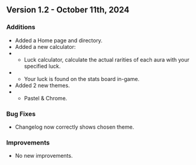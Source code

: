 ## Version 1.2 - October 11th, 2024

### Additions
- Added a Home page and directory.
- Added a new calculator:
- - Luck calculator, calculate the actual rarities of each aura with your specified luck.
- - Your luck is found on the stats board in-game.
- Added 2 new themes.
- - Pastel & Chrome.


### Bug Fixes
- Changelog now correctly shows chosen theme.

### Improvements
- No new improvements.
